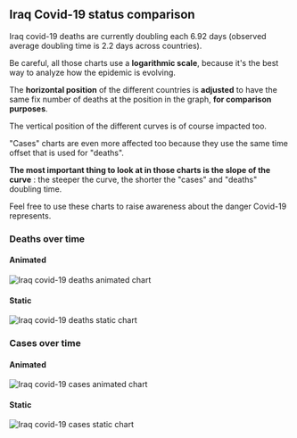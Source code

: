 ## Iraq Covid-19 status comparison 

Iraq covid-19 deaths are currently doubling each 6.92 days (observed average doubling time is 2.2 days across countries).



Be careful, all those charts use a **logarithmic scale**, because it's the best way to analyze how the epidemic is evolving.
 
The **horizontal position** of the different countries is **adjusted** to have the same fix number of deaths at the position in the graph, **for comparison purposes**.

The vertical position of the different curves is of course impacted too.

"Cases" charts are even more affected too because they use the same time offset that is used for "deaths".

**The most important thing to look at in those charts is the slope of the curve** : the steeper the curve, the shorter the "cases" and "deaths" doubling time.

Feel free to use these charts to raise awareness about the danger Covid-19 represents. 


 
### Deaths over time
 
#### Animated
![Iraq covid-19 deaths animated chart](https://raw.githubusercontent.com/madlag/coronavirus_study/master/notebooks/graphs/2020-04-01/countries/Iraq/2020-04-01_Iraq_deaths.gif "Iraq covid-19 deaths animated chart")   
 
#### Static
![Iraq covid-19 deaths static chart](https://raw.githubusercontent.com/madlag/coronavirus_study/master/notebooks/graphs/2020-04-01/countries/Iraq/2020-04-01_Iraq_deaths.png "Iraq covid-19 deaths static chart")   

 
### Cases over time
 
#### Animated
![Iraq covid-19 cases animated chart](https://raw.githubusercontent.com/madlag/coronavirus_study/master/notebooks/graphs/2020-04-01/countries/Iraq/2020-04-01_Iraq_cases.gif "Iraq covid-19 cases animated chart")   
 
#### Static
![Iraq covid-19 cases static chart](https://raw.githubusercontent.com/madlag/coronavirus_study/master/notebooks/graphs/2020-04-01/countries/Iraq/2020-04-01_Iraq_cases.png "Iraq covid-19 cases static chart")   

